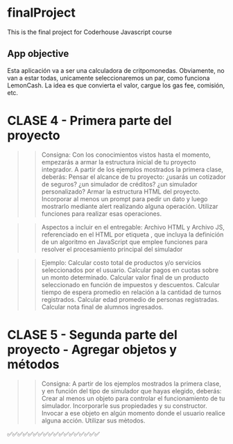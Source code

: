 # finalProject
This is the final project for Coderhouse Javascript course 

## App objective
Esta aplicación va a ser una calculadora de critpomonedas. Obviamente, no van a estar todas, unicamente seleccionaremos un par, como funciona LemonCash. La idea es que convierta el valor, cargue los gas fee, comisión, etc. 

# CLASE 4 - Primera parte del proyecto

>> Consigna: Con los conocimientos vistos hasta el momento, empezarás a armar la estructura inicial de tu proyecto integrador. A partir de los ejemplos mostrados la primera clase, deberás:
Pensar el alcance de tu proyecto: ¿usarás un cotizador de seguros? ¿un simulador de créditos? ¿un simulador personalizado?
Armar la estructura HTML del proyecto.
Incorporar al menos un prompt para pedir un dato y luego mostrarlo mediante alert realizando alguna operación.
Utilizar funciones para realizar esas operaciones.

>>Aspectos a incluir en el entregable:
Archivo HTML y Archivo JS, referenciado en el HTML por etiqueta <script src="js/miarchivo.js"></script>, que incluya la definición de un algoritmo en JavaScript que emplee funciones para resolver el procesamiento principal del simulador

>>Ejemplo:
Calcular costo total de productos y/o servicios seleccionados por el usuario.
Calcular pagos en cuotas sobre un monto determinado.
Calcular valor final de un producto seleccionado en función de impuestos y descuentos.
Calcular tiempo de espera promedio en relación a la cantidad de turnos registrados.
Calcular edad promedio de personas registradas.
Calcular nota final de alumnos ingresados.

# CLASE 5 - Segunda parte del proyecto - Agregar objetos y métodos

>> Consigna: A partir de los ejemplos mostrados la primera clase, y en función del tipo de simulador que hayas elegido, deberás:
Crear al menos un objeto para controlar el funcionamiento de tu simulador.
Incorporarle sus propiedades y su constructor.
Invocar a ese objeto en algún momento donde el usuario realice alguna acción.
Utilizar sus mètodos.



✅✅✅✅✅✅✅✅✅✅✅✅✅✅✅✅✅✅

